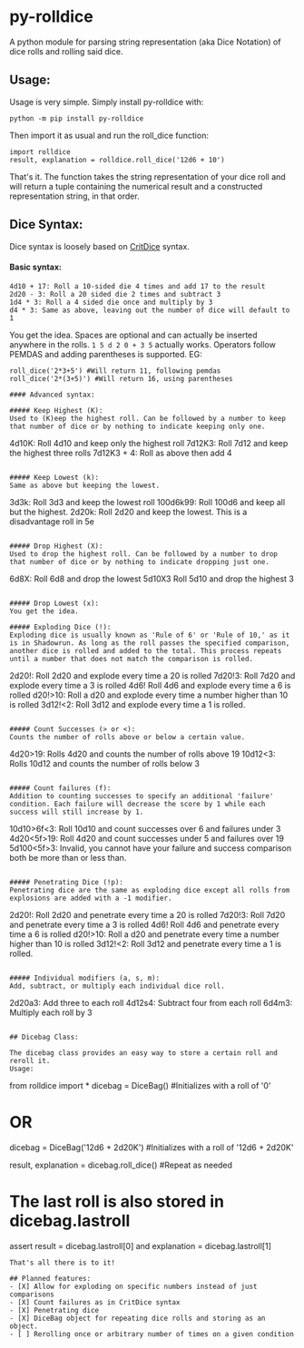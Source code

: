 # py-rolldice
A python module for parsing string representation (aka Dice Notation) of dice rolls and rolling said dice.

## Usage:
Usage is very simple. Simply install py-rolldice with:
```
python -m pip install py-rolldice
```
 Then import it as usual and run the roll_dice function:
```
import rolldice
result, explanation = rolldice.roll_dice('12d6 + 10')
```
That's it. The function takes the string representation of your dice roll and will return a tuple containing the numerical result and a constructed representation string, in that order.

## Dice Syntax:

Dice syntax is loosely based on [CritDice](https://www.critdice.com/roll-advanced-dice/) syntax.  
#### Basic syntax:
```
4d10 + 17: Roll a 10-sided die 4 times and add 17 to the result
2d20 - 3: Roll a 20 sided die 2 times and subtract 3
1d4 * 3: Roll a 4 sided die once and multiply by 3
d4 * 3: Same as above, leaving out the number of dice will default to 1
```

You get the idea. Spaces are optional and can actually be inserted anywhere in the rolls. `1 5 d 2 0 + 3 5` actually works. Operators follow PEMDAS and adding parentheses is supported. 
EG: 
```
roll_dice('2*3+5') #Will return 11, following pemdas
roll_dice('2*(3+5)') #Will return 16, using parentheses

#### Advanced syntax:

##### Keep Highest (K):
Used to (K)eep the highest roll. Can be followed by a number to keep that number of dice or by nothing to indicate keeping only one.
```
4d10K: Roll 4d10 and keep only the highest roll
7d12K3: Roll 7d12 and keep the highest three rolls
7d12K3 + 4: Roll as above then add 4
```

##### Keep Lowest (k):
Same as above but keeping the lowest.
```
3d3k: Roll 3d3 and keep the lowest roll
100d6k99: Roll 100d6 and keep all but the highest.
2d20k: Roll 2d20 and keep the lowest. This is a disadvantage roll in 5e
```

##### Drop Highest (X):
Used to drop the highest roll. Can be followed by a number to drop that number of dice or by nothing to indicate dropping just one.
```
6d8X: Roll 6d8 and drop the lowest
5d10X3 Roll 5d10 and drop the highest 3
```

##### Drop Lowest (x):
You get the idea.

##### Exploding Dice (!):
Exploding dice is usually known as 'Rule of 6' or 'Rule of 10,' as it is in Shadowrun. As long as the roll passes the specified comparison, another dice is rolled and added to the total. This process repeats until a number that does not match the comparison is rolled.
```
2d20!: Roll 2d20 and explode every time a 20 is rolled
7d20!3: Roll 7d20 and explode every time a 3 is rolled
4d6! Roll 4d6 and explode every time a 6 is rolled
d20!>10: Roll a d20 and explode every time a number higher than 10 is rolled
3d12!<2: Roll 3d12 and explode every time a 1 is rolled.
```

##### Count Successes (> or <):
Counts the number of rolls above or below a certain value.
```
4d20>19: Rolls 4d20 and counts the number of rolls above 19
10d12<3: Rolls 10d12 and counts the number of rolls below 3
```

##### Count failures (f):
Addition to counting successes to specify an additional 'failure' condition. Each failure will decrease the score by 1 while each success will still increase by 1.
```
10d10>6f<3: Roll 10d10 and count successes over 6 and failures under 3
4d20<5f>19: Roll 4d20 and count successes under 5 and failures over 19
5d100<5f>3: Invalid, you cannot have your failure and success comparison both be more than or less than.
```

##### Penetrating Dice (!p):
Penetrating dice are the same as exploding dice except all rolls from explosions are added with a -1 modifier.
```
2d20!: Roll 2d20 and penetrate every time a 20 is rolled
7d20!3: Roll 7d20 and penetrate every time a 3 is rolled
4d6! Roll 4d6 and penetrate every time a 6 is rolled
d20!>10: Roll a d20 and penetrate every time a number higher than 10 is rolled
3d12!<2: Roll 3d12 and penetrate every time a 1 is rolled.
```

##### Individual modifiers (a, s, m):
Add, subtract, or multiply each individual dice roll.
```
2d20a3: Add three to each roll
4d12s4: Subtract four from each roll
6d4m3: Multiply each roll by 3
```

## Dicebag Class:

The dicebag class provides an easy way to store a certain roll and reroll it. 
Usage:
```
from rolldice import *
dicebag = DiceBag() #Initializes with a roll of '0'
# OR
dicebag = DiceBag('12d6 + 2d20K') #Initializes with a roll of '12d6 + 2d20K'

result, explanation = dicebag.roll_dice() #Repeat as needed

# The last roll is also stored in dicebag.lastroll
assert result = dicebag.lastroll[0] and explanation = dicebag.lastroll[1]
```
That's all there is to it!

## Planned features:
- [X] Allow for exploding on specific numbers instead of just comparisons
- [X] Count failures as in CritDice syntax
- [X] Penetrating dice
- [X] DiceBag object for repeating dice rolls and storing as an object.
- [ ] Rerolling once or arbitrary number of times on a given condition

